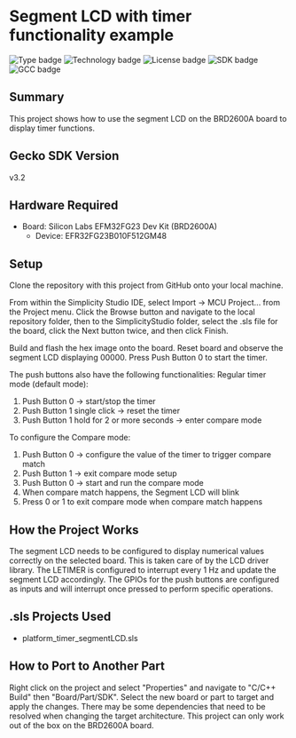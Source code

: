 # Segment LCD with timer functionality example
![Type badge](https://img.shields.io/badge/Type-Virtual%20application-green)
![Technology badge](https://img.shields.io/badge/Technology-Platform-green)
![License badge](https://img.shields.io/badge/License-Zlib-green)
![SDK badge](https://img.shields.io/badge/SDK-v3.2.0-green)
![GCC badge](https://img.shields.io/endpoint?url=https://raw.githubusercontent.com/SiliconLabs/application_examples_ci/master/platform_applications/platform_timer_segmentLCD_gcc.json)

## Summary
This project shows how to use the segment LCD on the BRD2600A board to display
timer functions.
## Gecko SDK Version
v3.2

## Hardware Required

* Board:  Silicon Labs EFM32FG23 Dev Kit (BRD2600A)
	* Device: EFR32FG23B010F512GM48

## Setup
Clone the repository with this project from GitHub onto your local machine.

From within the Simplicity Studio IDE, select Import -> MCU Project... from the 
Project menu. Click the Browse button and navigate to the local repository 
folder, then to the SimplicityStudio folder, select the .sls file for the 
board, click the Next button twice, and then click Finish.

Build and flash the hex image onto the board. Reset board and observe the
segment LCD displaying 00000. Press Push Button 0 to start the timer.

The push buttons also have the following functionalities:
Regular timer mode (default mode):
1. Push Button 0 -> start/stop the timer
2. Push Button 1 single click -> reset the timer
3. Push Button 1 hold for 2 or more seconds -> enter compare mode

To configure the Compare mode:
1. Push Button 0 -> configure the value of the timer to trigger compare match
2. Push Button 1 -> exit compare mode setup
3. Push Button 0 -> start and run the compare mode
4. When compare match happens, the Segment LCD will blink
5. Press 0 or 1 to exit compare mode when compare match happens

## How the Project Works
The segment LCD needs to be configured to display numerical values correctly
on the selected board. This is taken care of by the LCD driver library.
The LETIMER is configured to interrupt every 1 Hz and update the segment LCD
accordingly. The GPIOs for the push buttons are configured as inputs and will
interrupt once pressed to perform specific operations.

## .sls Projects Used
* platform_timer_segmentLCD.sls

## How to Port to Another Part
Right click on the project and select "Properties" and navigate to "C/C++ 
Build" then "Board/Part/SDK". Select the new board or part to target and apply 
the changes. There may be some dependencies that need to be resolved when 
changing the target architecture. This project can only work out of the box
on the BRD2600A board.
